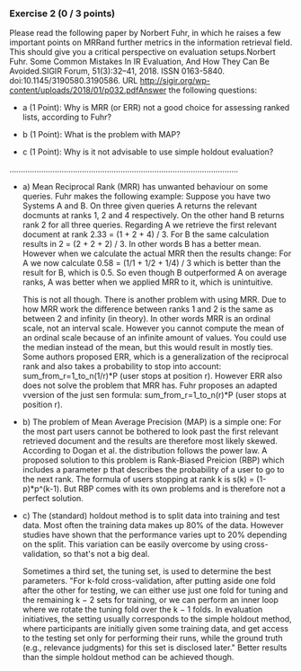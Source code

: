 ### Exercise 2 (0 / 3 points)
Please read the following paper by Norbert Fuhr, in which he raises a few important points on MRRand further metrics in the information retrieval field. This should give you a critical perspective on evaluation setups.Norbert Fuhr. Some Common Mistakes In IR Evaluation, And How They Can Be Avoided.SIGIR Forum, 51(3):32–41, 2018.  ISSN 0163-5840.  doi:10.1145/3190580.3190586.  URL http://sigir.org/wp-content/uploads/2018/01/p032.pdfAnswer the following questions:
  
- a (1 Point): Why is MRR (or ERR) not a good choice for assessing ranked lists, according to Fuhr?

- b (1 Point): What is the problem with MAP?

- c (1 Point): Why is it not advisable to use simple holdout evaluation?

.....................................................................................................

- a) Mean Reciprocal Rank (MRR) has unwanted behaviour on some queries. Fuhr makes the following example: Suppose you have two Systems A and B. On three given queries A returns the relevant docmunts at ranks 1, 2 and 4 respectively. On the other hand B returns rank 2 for all three queries. Regarding A we retrieve the first relevant document at rank 2.33 = (1 + 2 + 4) / 3. For B the same calculation results in 2 = (2 + 2 + 2) / 3. In other words B has a better mean. However when we calculate the actual MRR then the results change: For A we now calculate 0.58 = (1/1 + 1/2 + 1/4) / 3 which is better than the result for B, which is 0.5. So even though B outperformed A on average ranks, A was better when we applied MRR to it, which is unintuitive. 

  This is not all though. There is another problem with using MRR. Due to how MRR work the difference between ranks 1 and 2 is the same as between 2 and infinity (in theory). In other words MRR is an ordinal scale, not an interval scale. However you cannot compute the mean of an ordinal scale because of an infinite amount of values. You could use the median instead of the mean, but this would result in mostly ties. Some authors proposed ERR, which is a generalization of the reciprocal rank and also takes a probability to stop into account: sum_from_r=1_to_n(1/r)*P (user stops at position r). However ERR also does not solve the problem that MRR has. Fuhr proposes an adapted vversion of the just sen formula: sum_from_r=1_to_n(r)*P (user stops at position r). 

- b) The problem of Mean Average Precision (MAP) is a simple one: For the most part users cannot be bothered to look past the first relevant retrieved document and the results are therefore most likely skewed. According to Dogan et al. the distribution follows the power law. A proposed solution to this problem is Rank-Biased Preicion (RBP) which includes a parameter p that describes the probability of a user to go to the next rank. The formula of users stopping at rank k is s(k) = (1-p)*p^(k-1). But RBP comes with its own problems and is therefore not a perfect solution. 

- c) The (standard) holdout method is to split data into training and test data. Most often the training data makes up 80% of the data. However studies have shown that the performance varies upt to 20% depending on the split. This variation can be easily overcome by using cross-validation, so that's not a big deal. 

  Sometimes a third set, the tuning set, is used to determine the best parameters. "For k-fold cross-validation, after putting aside one fold after the other for testing, we can either use just one fold for tuning and the remaining k − 2 sets for training, or we can perform an inner loop where we rotate the tuning fold over the k − 1 folds. In evaluation initiatives, the setting usually corresponds to the simple holdout method, where participants are initially given some training data, and get access to the testing set only for performing their runs, while the ground truth (e.g., relevance judgments) for this set is disclosed later." Better results than the simple holdout method can be achieved though. 